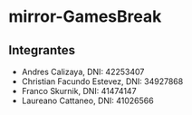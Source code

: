 # mirror-GamesBreak

## Integrantes
- Andres Calizaya, DNI: 42253407
- Christian Facundo Estevez, DNI: 34927868
- Franco Skurnik, DNI: 41474147
- Laureano Cattaneo, DNI: 41026566
